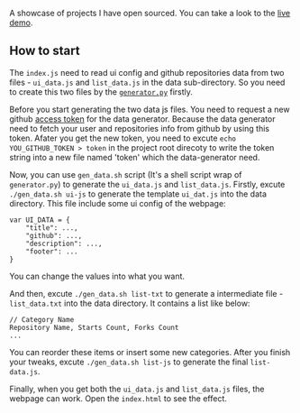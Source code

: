A showcase of projects I have open sourced. You can take a look to the [live demo](http://nekocode.cn/project-gallery).

## How to start

The `index.js` need to read ui config and github repositories data from two files - `ui_data.js` and `list_data.js` in the data sub-directory. So you need to create this two files by the [`generator.py`](data/generator.py) firstly.

Before you start generating the two data js files. You need to request a new github [access token](https://github.com/settings/tokens) for the data generator. Because the data generator need to fetch your user and repositories info from github by using this token. Afater you get the new token, you need to excute `echo YOU_GITHUB_TOKEN > token` in the project root direcoty to write the token string into a new file named 'token' which the data-generator need.

Now, you can use `gen_data.sh` script (It's a shell script wrap of `generator.py`) to generate the `ui_data.js` and `list_data.js`. Firstly, excute `./gen_data.sh ui-js` to generate the template `ui_dat.js` into the data directory. This file include some ui config of the webpage:

```
var UI_DATA = {
    "title": ...,
    "github": ...,
    "description": ...,
    "footer": ...
}
```

You can change the values into what you want.

And then, excute `./gen_data.sh list-txt` to generate a intermediate file - `list_data.txt` into the data directory. It contains a list like below:

```
// Category Name
Repository Name, Starts Count, Forks Count
...
```

You can reorder these items or insert some new categories. After you finish your tweaks, excute `./gen_data.sh list-js` to generate the final `list-data.js`.

Finally, when you get both the `ui_data.js` and `list_data.js` files, the webpage can work. Open the `index.html` to see the effect.
